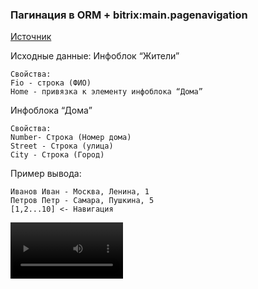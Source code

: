 ### Пагинация в ORM + bitrix:main.pagenavigation
<a target="_blank" href="https://dev.1c-bitrix.ru/learning/course/index.php?COURSE_ID=43&LESSON_ID=2741&LESSON_PATH=3913.5062.5748.2741">
Источник</a>

Исходные данные:
Инфоблок “Жители”
```
Свойства:
Fio - строка (ФИО)
Home - привязка к элементу инфоблока “Дома”
```

Инфоблока “Дома”
```
Свойства:
Number- Строка (Номер дома)
Street - Строка (улица)
City - Строка (Город)
```

Пример вывода:
```
Иванов Иван - Москва, Ленина, 1
Петров Петр - Самара, Пушкина, 5
[1,2...10] <- Навигация
```

<video src='navigation.mp4' width=180/>